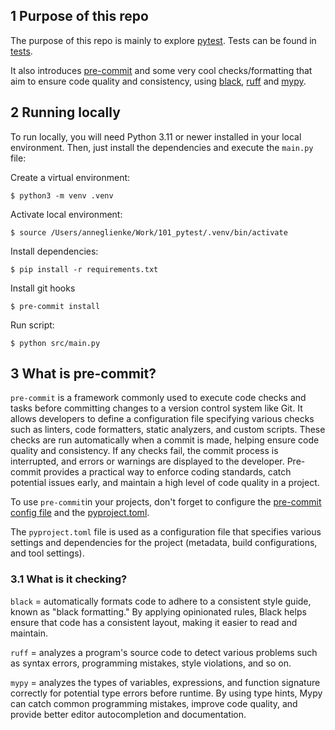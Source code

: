 ## 1 Purpose of this repo
The purpose of this repo is mainly to explore [pytest](https://docs.pytest.org/en/7.3.x/). Tests can be found in [tests](tests). 

It also introduces [pre-commit](https://pre-commit.com/) and some very cool checks/formatting that aim to ensure code quality and consistency, using [black](https://pypi.org/project/black/), [ruff](https://pypi.org/project/ruff/0.0.89/) and [mypy](https://mypy.readthedocs.io/en/stable/).

## 2 Running locally
To run locally, you will need Python 3.11 or newer installed in your local environment. Then, just install the dependencies and execute the `main.py` file:

Create a virtual environment:
```
$ python3 -m venv .venv
```

Activate local environment:
```
$ source /Users/anneglienke/Work/101_pytest/.venv/bin/activate
```

Install dependencies:
```
$ pip install -r requirements.txt
```

Install git hooks
```
$ pre-commit install
```

Run script:
```
$ python src/main.py
```

## 3 What is pre-commit?

`pre-commit` is a framework commonly used to execute code checks and tasks before committing changes to a version control system like Git. It allows developers to define a configuration file specifying various checks such as linters, code formatters, static analyzers, and custom scripts. These checks are run automatically when a commit is made, helping ensure code quality and consistency. If any checks fail, the commit process is interrupted, and errors or warnings are displayed to the developer. Pre-commit provides a practical way to enforce coding standards, catch potential issues early, and maintain a high level of code quality in a project.

To use `pre-commit`in your projects, don't forget to configure the [pre-commit config file](.pre-commit-config.yaml) and the [pyproject.toml](pyproject.toml). 

The `pyproject.toml` file is used as a configuration file that specifies various settings and dependencies for the project (metadata, build configurations, and tool settings).

### 3.1 What is it checking?

`black` = automatically formats code to adhere to a consistent style guide, known as "black formatting." By applying opinionated rules, Black helps ensure that code has a consistent layout, making it easier to read and maintain. 

`ruff` = analyzes a program's source code to detect various problems such as syntax errors, programming mistakes, style violations, and so on.

`mypy` = analyzes the types of variables, expressions, and function signature  correctly for potential type errors before runtime. By using type hints, Mypy can catch common programming mistakes, improve code quality, and provide better editor autocompletion and documentation. 

